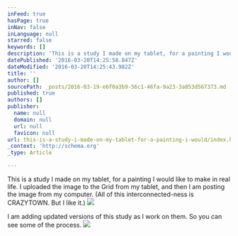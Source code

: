 ```yaml
---
inFeed: true
hasPage: true
inNav: false
inLanguage: null
starred: false
keywords: []
description: 'This is a study I made on my tablet, for a painting I would like to make in real life. I uploaded the image to the Grid from my tablet, and then I am posting the image from my computer. (All of this interconnected-ness is CRAZYTOWN. But I like it.)'
datePublished: '2016-03-20T14:25:58.847Z'
dateModified: '2016-03-20T14:25:43.982Z'
title: ''
author: []
sourcePath: _posts/2016-03-19-e6f0a3b9-56c1-46fa-9a23-3a853d567373.md
published: true
authors: []
publisher:
  name: null
  domain: null
  url: null
  favicon: null
url: this-is-a-study-i-made-on-my-tablet-for-a-painting-i-would/index.html
_context: 'http://schema.org'
_type: Article

---
```

This is a study I made on my tablet, for a painting I would like to make in real life. I uploaded the image to the Grid from my tablet, and then I am posting the image from my computer. (All of this interconnected-ness is CRAZYTOWN. But I like it.)
![](https://the-grid-user-content.s3-us-west-2.amazonaws.com/04c33446-4822-472a-9bd9-e5db90c30582.png)

I am adding updated versions of this study as I work on them. So you can see some of the process.
![](https://the-grid-user-content.s3-us-west-2.amazonaws.com/5f1c8fad-aed7-4d1b-908d-4a94b6f2e2de.png)